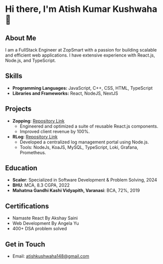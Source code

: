 # Hi there, I'm Atish Kumar Kushwaha 👋

## About Me
I am a FullStack Engineer at ZopSmart with a passion for building scalable and efficient web applications. I have extensive experience with React.js, Node.js, and TypeScript.

## Skills
- **Programming Languages:** JavaScript, C++, CSS, HTML, TypeScript
- **Libraries and Frameworks:** React, NodeJS, NextJS

## Projects
- **Zopping**: [Repository Link](#)
  - Engineered and optimized a suite of reusable React.js components.
  - Improved client revenue by 100%.
- **RLog**: [Repository Link](#)
  - Developed a centralized log management portal using Node.js.
  - Tools: NodeJs, KoaJS, MySQL, TypeScript, Loki, Grafana, Prometheus.

## Education
- **Scaler**: Specialized in Software Development & Problem Solving, 2024
- **BHU**: MCA, 8.3 CGPA, 2022
- **Mahatma Gandhi Kashi Vidyapith, Varanasi**: BCA, 72%, 2019

## Certifications
- Namaste React By Akshay Saini
- Web Development By Angela Yu
- 400+ DSA problem solved

## Get in Touch
- Email: atishkushwaha148@gmail.com
